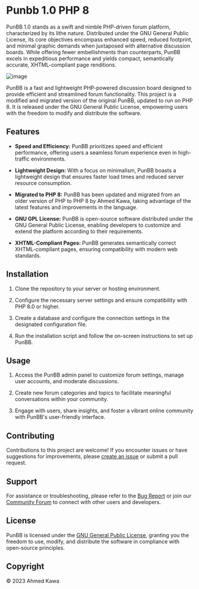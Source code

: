 # Punbb 1.0 PHP 8
PunBB 1.0 stands as a swift and nimble PHP-driven forum platform, characterized by its lithe nature. Distributed under the GNU General Public License, its core objectives encompass enhanced speed, reduced footprint, and minimal graphic demands when juxtaposed with alternative discussion boards. While offering fewer embellishments than counterparts, PunBB excels in expeditious performance and yields compact, semantically accurate, XHTML-compliant page renditions.

![image](https://i.ibb.co/71Ym772/punbb.png)

PunBB is a fast and lightweight PHP-powered discussion board designed to provide efficient and streamlined forum functionality. This project is a modified and migrated version of the original PunBB, updated to run on PHP 8. It is released under the GNU General Public License, empowering users with the freedom to modify and distribute the software.

## Features

- **Speed and Efficiency:** PunBB prioritizes speed and efficient performance, offering users a seamless forum experience even in high-traffic environments.

- **Lightweight Design:** With a focus on minimalism, PunBB boasts a lightweight design that ensures faster load times and reduced server resource consumption.

- **Migrated to PHP 8:** PunBB has been updated and migrated from an older version of PHP to PHP 8 by Ahmed Kawa, taking advantage of the latest features and improvements in the language.

- **GNU GPL License:** PunBB is open-source software distributed under the GNU General Public License, enabling developers to customize and extend the platform according to their requirements.

- **XHTML-Compliant Pages:** PunBB generates semantically correct XHTML-compliant pages, ensuring compatibility with modern web standards.

## Installation

1. Clone the repository to your server or hosting environment.

2. Configure the necessary server settings and ensure compatibility with PHP 8.0 or higher.

3. Create a database and configure the connection settings in the designated configuration file.

4. Run the installation script and follow the on-screen instructions to set up PunBB.

## Usage

1. Access the PunBB admin panel to customize forum settings, manage user accounts, and moderate discussions.

2. Create new forum categories and topics to facilitate meaningful conversations within your community.

3. Engage with users, share insights, and foster a vibrant online community with PunBB's user-friendly interface.

## Contributing

Contributions to this project are welcome! If you encounter issues or have suggestions for improvements, please [create an issue](https://github.com/Axmaw98/Punbb_1.0_PHP8/issues) or submit a pull request.

## Support

For assistance or troubleshooting, please refer to the [Bug Report](https://punbb.informer.com/bugreport.php) or join our [Community Forum](https://punbb.informer.com/forums/) to connect with other users and developers.

## License

PunBB is licensed under the [GNU General Public License](LICENSE), granting you the freedom to use, modify, and distribute the software in compliance with open-source principles.

## Copyright

© 2023  Ahmed Kawa

